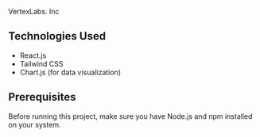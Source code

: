 VertexLabs. Inc

## Technologies Used

- React.js
- Tailwind CSS
- Chart.js (for data visualization)

## Prerequisites

Before running this project, make sure you have Node.js and npm installed on your system.
